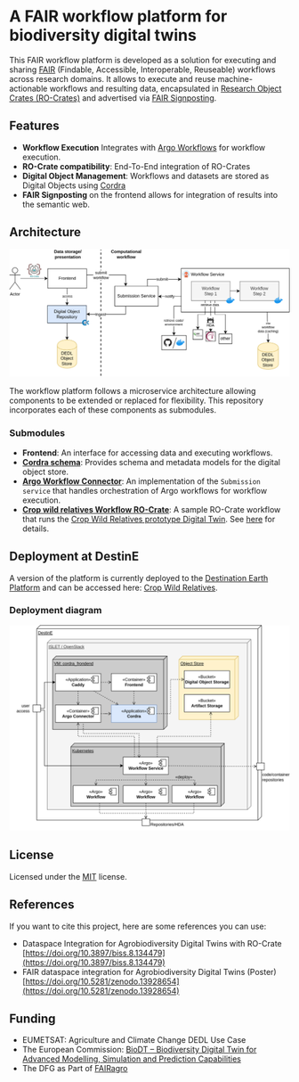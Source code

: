 # A FAIR workflow platform for biodiversity digital twins

This FAIR workflow platform is developed as a solution
for executing and sharing [FAIR](https://www.go-fair.org/fair-principles/) (Findable, Accessible, Interoperable, Reuseable)
workflows across research domains.
It allows to execute and reuse machine-actionable workflows and resulting data,
encapsulated in [Research Object Crates (RO-Crates)](https://www.researchobject.org/ro-crate/)
and advertised via [FAIR Signposting](https://signposting.org/FAIR/).

## Features

- **Workflow Execution** Integrates with [Argo Workflows](https://argoproj.github.io/workflows/) for workflow execution.
- **RO-Crate compatibility**: End-To-End integration of RO-Crates
- **Digital Object Management**: Workflows and datasets are stored as Digital Objects using [Cordra](https://www.cordra.org/)
- **FAIR Signposting** on the frontend allows for integration of results into the semantic web.

## Architecture

![Components Diagram](assets/components.png)

The workflow platform follows a microservice architecture allowing components to be extended or replaced for flexibility. This repository incorporates each of these components as submodules. 

### Submodules

- **Frontend**: An interface for accessing data and executing workflows.
- [**Cordra schema**](https://github.com/dnlbauer/FAIR-workflow-platform-cordra-schema): Provides schema and metadata models for the digital object store.
- [**Argo Workflow Connector**](https://github.com/dnlbauer/FAIR-workflow-platform-argo-connector): An implementation of the `Submission service` that handles orchestration of Argo workflows for workflow execution.
- [**Crop wild relatives Workflow RO-Crate**](https://github.com/dnlbauer/cwr-workflow-ro-crate): A sample RO-Crate workflow that runs the [Crop Wild Relatives prototype Digital Twin](https://github.com/BioDT/uc-CWR). See [here](https://doi.org/10.3897/rio.10.e125192) for details. 

## Deployment at DestinE

A version of the platform is currently deployed to the [Destination Earth Platform](https://destination-earth.eu/) and can be accessed here: [Crop Wild Relatives](http://217.71.193.143/). 

### Deployment diagram

![Deployment Diagram](assets/deployment.png)

## License

Licensed under the [MIT](./LICENSE) license.

## References

If you want to cite this project, here are some references you can use:

- Dataspace Integration for Agrobiodiversity Digital Twins with RO-Crate [https://doi.org/10.3897/biss.8.134479](https://doi.org/10.3897/biss.8.134479)
- FAIR dataspace integration for Agrobiodiversity Digital Twins (Poster) [https://doi.org/10.5281/zenodo.13928654](https://doi.org/10.5281/zenodo.13928654)

## Funding

- EUMETSAT: Agriculture and Climate Change DEDL Use Case
- The European Commission: [BioDT – Biodiversity Digital Twin for Advanced Modelling, Simulation and Prediction Capabilities](https://biodt.eu/)
- The DFG as Part of [FAIRagro](https://fairagro.net/)
